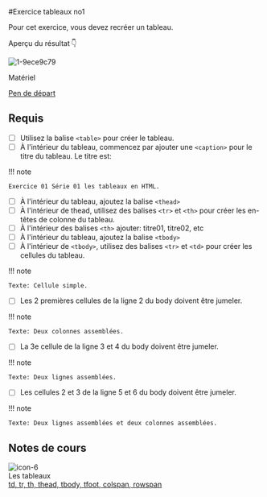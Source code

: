 #Exercice tableaux no1

Pour cet exercice, vous devez recréer un tableau.

Aperçu du résultat 👇

![1-9ece9c79](https://github.com/user-attachments/assets/6ca74b5f-92fb-4c08-bc35-d5e86913ed9a)

Matériel

[Pen de départ](https://codepen.io/tim-momo/pen/MWzRMgO)

## Requis


* [ ] Utilisez la balise `<table>` pour créer le tableau.
* [ ] À l'intérieur du tableau, commencez par ajouter une `<caption>` pour le titre du tableau. Le titre est:

!!! note

    Exercice 01 Série 01 les tableaux en HTML.
    
* [ ] À l'intérieur du tableau, ajoutez la balise `<thead>`
* [ ] À l'intérieur de thead, utilisez des balises `<tr>` et `<th>` pour créer les en-têtes de colonne du tableau.
* [ ] À l'intérieur des balises `<th>` ajouter: titre01, titre02, etc
* [ ] À l'intérieur du tableau, ajoutez la balise `<tbody>`
* [ ] À l'intérieur de `<tbody>`, utilisez des balises `<tr>` et `<td>` pour créer les cellules du tableau.

!!! note

    Texte: Cellule simple.

* [ ] Les 2 premières cellules de la ligne 2 du body doivent être jumeler.

!!! note

    Texte: Deux colonnes assemblées.
    
* [ ] La 3e cellule de la ligne 3 et 4 du body doivent être jumeler.

!!! note

    Texte: Deux lignes assemblées.

* [ ] Les cellules 2 et 3 de la ligne 5 et 6 du body doivent être jumeler.

!!! note

    Texte: Deux lignes assemblées et deux colonnes assemblées.


## Notes de cours

![icon-6](https://github.com/user-attachments/assets/ec007171-14ea-4d5a-b6b0-daa847136a69)<br> Les tableaux <br> [td, tr, th, thead, tbody, tfoot, colspan, rowspan](https://tim-montmorency.com/compendium/582-111–web1/html/tableau.html)

